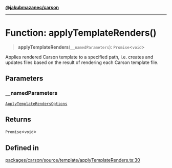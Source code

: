 [**@jakubmazanec/carson**](../README.md)

---

# Function: applyTemplateRenders()

> **applyTemplateRenders**(`__namedParameters`): `Promise`\<`void`\>

Applies rendered Carson template to a specified path, i.e. creates and updates files based on the
result of rendering each Carson template file.

## Parameters

### \_\_namedParameters

[`ApplyTemplateRendersOptions`](../type-aliases/ApplyTemplateRendersOptions.md)

## Returns

`Promise`\<`void`\>

## Defined in

[packages/carson/source/template/applyTemplateRenders.ts:30](https://github.com/jakubmazanec/tools/blob/92d3fc1374d1ad6d45198d05d061e0f856a89434/packages/carson/source/template/applyTemplateRenders.ts#L30)

